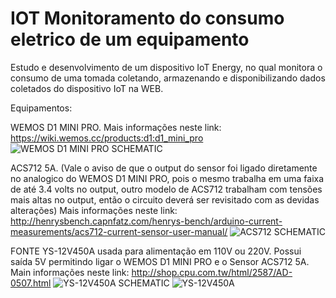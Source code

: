 # IOT Monitoramento do consumo eletrico de um equipamento
Estudo e desenvolvimento de um dispositivo IoT Energy, no qual monitora o consumo de uma tomada coletando, armazenando e disponibilizando dados coletados do dispositivo IoT na WEB. 


Equipamentos:

WEMOS D1 MINI PRO. Mais informações neste link: https://wiki.wemos.cc/products:d1:d1_mini_pro
![WEMOS D1 MINI PRO SCHEMATIC](https://raw.githubusercontent.com/filipecavalc/IOT---monitoring-of-the-electrical-consumption-of-equipment/master/wemos_d1_mini_pro_pinout.png)

ACS712 5A. (Vale o aviso de que o output do sensor foi ligado diretamente no analogico do WEMOS D1 MINI PRO, pois o mesmo trabalha em uma faixa de até 3.4 volts no output, outro modelo de ACS712 trabalham com tensões mais altas no output, então o circuito deverá ser revisitado com as devidas alterações) Mais informações neste link: http://henrysbench.capnfatz.com/henrys-bench/arduino-current-measurements/acs712-current-sensor-user-manual/
![ACS712 SCHEMATIC](https://raw.githubusercontent.com/filipecavalc/IOT-monitoramento-do-consumo-eletrico-de-um-equipamento/master/ACS-712-Pinouts.png)

FONTE YS-12V450A usada para alimentação em 110V ou 220V. Possui saída 5V permitindo ligar o WEMOS D1 MINI PRO e o Sensor ACS712 5A. Main informações neste link: http://shop.cpu.com.tw/html/2587/AD-0507.html
![YS-12V450A SCHEMATIC](https://raw.githubusercontent.com/filipecavalc/IOT-monitoramento-do-consumo-eletrico-de-um-equipamento/master/ys-12v450a-Schematic.jpg)
![YS-12V450A](https://raw.githubusercontent.com/filipecavalc/IOT-monitoramento-do-consumo-eletrico-de-um-equipamento/master/ys-12v450a.JPG)
